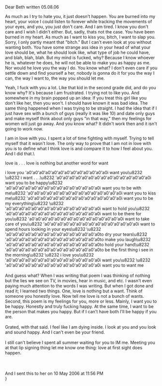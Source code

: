 Dear Beth
written 05.08.06

As much as I try to hate you, it just doesn't happen. You are burned into my heart, your voice I could listen to forever while tracking the movements of your eyes, and you, you just don't care. And I am tired. I know you don't care and I wish I didn't either. But, sadly, thats not the case. You have been burned in my heart. As much as I want to kiss you, bitch, I want to slap you. Sorry, I only partly meant that "bitch." But I can't even look at you without wanting both.  You have some strange ass idea in your head of what your love should be, what he should look like, what type of job he could have, and blah, blah, blah. But my mind is fucked, why? Because I know whoever he is, whatever he does, he will not be able to make you as happy as me. Nor would he love you the way I do. You know what? I don't even care if you settle down and find yourself a her, nobody is gonna do it for you the way I can, the way I want to, the way you should let me.

Yeah, I fuck with you a lot. Like that kid in the second grade did, and do you know why? It's because I am frustrated. I trying not to like you.  And somewhere in my brain popped up an idea: If you treat this girl like you don't like her, then you won't.  I should have known it was bad idea. The same thing happened when I was trying to be straight. I had the idea that if I just have sex with a bunch of guys (really it was like 10) and date only guys and make myself think about only guys "in that way," then my feelings for women will just go away.  And you know what? It didn't work then and it isn't going to work now.

I am in love with you. I spent a lot of time fighting with myself. Trying to tell myself that it wasn't love.  The only way to prove that I am not in love with you is to define what I think love is and compare it to how I feel about you. And I did that.\

love is . . . 
love is nothing
but another word for
want

i love you
\'a0\'a0\'a0\'a0\'a0\'a0\'a0\'a0\'a0\'a0\'a0\'a0\'a0i want you\u8232 \u8232 i want . . .\u8232 \'a0\'a0\'a0\'a0\'a0\'a0\'a0\'a0\'a0\'a0\'a0\'a0\'a0\'a0\'a0i want you to be happy\u8232 \'a0\'a0\'a0\'a0\'a0\'a0\'a0\'a0\'a0\'a0\'a0\'a0\'a0\'a0\'a0i want you to be with me\u8232 \'a0\'a0\'a0\'a0\'a0\'a0\'a0\'a0\'a0\'a0\'a0\'a0\'a0\'a0\'a0i want you to kiss me\u8232 \'a0\'a0\'a0\'a0\'a0\'a0\'a0\'a0\'a0\'a0\'a0\'a0\'a0\'a0\'a0i want you to be my everything\u8232 \u8232 \'a0\'a0\'a0\'a0\'a0\'a0\'a0\'a0\'a0\'a0\'a0\'a0\'a0\'a0\'a0i want to hold you\u8232 \'a0\'a0\'a0\'a0\'a0\'a0\'a0\'a0\'a0\'a0\'a0\'a0\'a0\'a0\'a0i want to be there for you\u8232 \'a0\'a0\'a0\'a0\'a0\'a0\'a0\'a0\'a0\'a0\'a0\'a0\'a0\'a0\'a0i want to take care of you\u8232 \'a0\'a0\'a0\'a0\'a0\'a0\'a0\'a0\'a0\'a0\'a0\'a0\'a0\'a0\'a0i want to spend hours looking in your eyes\u8232 \u8232 \'a0\'a0\'a0\'a0\'a0\'a0\'a0\'a0\'a0\'a0\'a0\'a0\'a0\'a0\'a0to dry your tears\u8232 \'a0\'a0\'a0\'a0\'a0\'a0\'a0\'a0\'a0\'a0\'a0\'a0\'a0\'a0\'a0to make you laugh\u8232 \'a0\'a0\'a0\'a0\'a0\'a0\'a0\'a0\'a0\'a0\'a0\'a0\'a0\'a0\'a0to hold your hand\u8232 \'a0\'a0\'a0\'a0\'a0\'a0\'a0\'a0\'a0\'a0\'a0\'a0\'a0\'a0\'a0to be the first thing i see in the morning\u8232 \u8232 i love you\u8232 \'a0\'a0\'a0\'a0\'a0\'a0\'a0\'a0\'a0\'a0\'a0\'a0\'a0\'a0\'a0i want you\u8232 \u8232 \'a0\'a0\'a0\'a0\'a0\'a0\'a0\'a0\'a0\'a0\'a0\'a0\'a0\'a0\'a0i want you to want me\
\
And guess what? When I was writing that poem I was thinking of nothing but the lies we see on TV, in movies, hear in music, and etc. I wasn't even paying much attention to the words I was writing. But when I got done and read it; I learned two things. One, love is nothing but a want.  Think of someone you honestly love. Now tell me love is not a bunch of wants.  Second, this poem is my feelings for you, more or less.  Mainly, I want you to be happy. Honestly and truly fucking happy. At the same time, I want to be the person that makes you happy. But if I can't have both I'll be happy if you are.  \
\
Grated, with that said. I feel like I am dying inside. I look at you and you look and sound happy. And I can't even be your friend. \
\
I still can't believe I spent all summer waiting for you to IM me. Meeting you at that lip signing thing let me know one thing: love at first sight does happen. \
\
\
\
And I sent this to her on 10 May 2006 at 11:56 PM\
}
